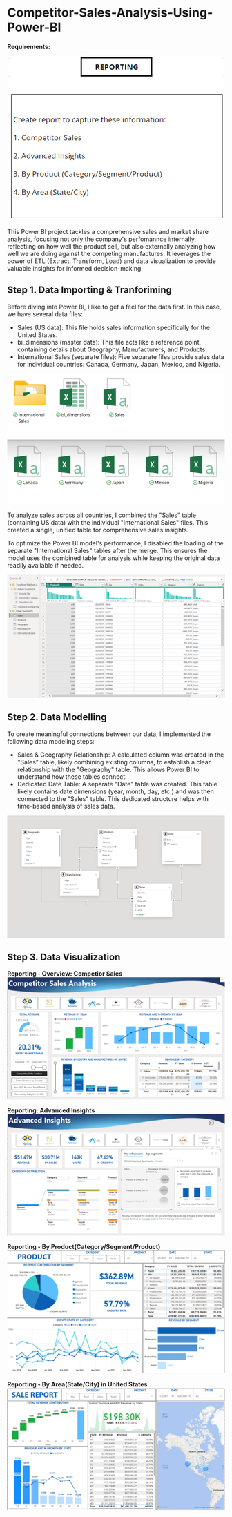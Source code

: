 # Competitor-Sales-Analysis-Using-Power-BI
**Requirements:**
<p align="center">
  <img src="https://github.com/HuyQuangOP/QuangHuyDao.Portfolio/blob/main/image/requiremetns.png" />
</p>
This Power BI project tackles a comprehensive sales and market share analysis, focusing not only the company's perfomannce internally, reflectiing on how well the product sell, but also externally analyzing how well we are doing against the competing manufactures. It leverages the power of ETL (Extract, Transform, Load) and data visualization to provide valuable insights for informed decision-making.

## Step 1. Data Importing & Tranforiming
Before diving into Power BI, I like to get a feel for the data first.  In this case, we have several data files:
- Sales (US data): This file holds sales information specifically for the United States.
- bi_dimensions (master data): This file acts like a reference point, containing details about Geography, Manufacturers, and Products.
- International Sales (separate files): Five separate files provide sales data for individual countries: Canada, Germany, Japan, Mexico, and Nigeria.

<p align="center">
  <img src="https://github.com/HuyQuangOP/QuangHuyDao.Portfolio/blob/main/image/pbi1.png" alt="Image" />
</p>

To analyze sales across all countries, I combined the "Sales" table (containing US data) with the individual "International Sales" files. This created a single, unified table for comprehensive sales insights.

To optimize the Power BI model's performance, I disabled the loading of the separate "International Sales" tables after the merge. This ensures the model uses the combined table for analysis while keeping the original data readily available if needed. 

![image](https://github.com/HuyQuangOP/QuangHuyDao.Portfolio/blob/main/image/Screenshot%202024-05-01%20171016.png)


## Step 2. Data Modelling
To create meaningful connections between our data, I implemented the following data modeling steps:
- Sales & Geography Relationship: A calculated column was created in the "Sales" table, likely combining existing columns, to establish a clear relationship with the "Geography" table. This allows Power BI to understand how these tables connect.
- Dedicated Date Table: A separate "Date" table was created. This table likely contains date dimensions (year, month, day, etc.) and was then connected to the "Sales" table. This dedicated structure helps with time-based analysis of sales data.

![image](https://github.com/HuyQuangOP/QuangHuyDao.Portfolio/blob/main/image/pbi2.png)

## Step 3. Data Visualization

**Reporting - Overview: Competior Sales**
![image](https://github.com/HuyQuangOP/QuangHuyDao.Portfolio/blob/main/image/BI1.png)


**Reporting: Advanced Insights**
![image](https://github.com/HuyQuangOP/QuangHuyDao.Portfolio/blob/main/image/BI2.png)


**Reporting - By Product(Category/Segment/Product)**
![image](https://github.com/HuyQuangOP/QuangHuyDao.Portfolio/blob/main/image/BI3.png)


**Reporting - By Area(State/City) in United States**
![image](https://github.com/HuyQuangOP/QuangHuyDao.Portfolio/blob/main/image/BI4.png)
